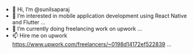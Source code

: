 - 👋 Hi, I’m @sunilsaparaj
- 👀 I’m interested in mobile application development using React Native and Flutter ...
- 🌱 I’m currently doing freelancing work on upwork ...
- 📫 Hire me on upwork https://www.upwork.com/freelancers/~0198d14172ef522839 ...

<!---
sunilsaparaj/sunilsaparaj is a ✨ special ✨ repository because its `README.md` (this file) appears on your GitHub profile.
You can click the Preview link to take a look at your changes.
--->
